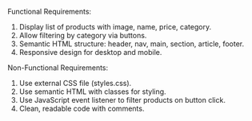 Functional Requirements:
1. Display list of products with image, name, price, category.
2. Allow filtering by category via buttons.
3. Semantic HTML structure: header, nav, main, section, article, footer.
4. Responsive design for desktop and mobile.

Non-Functional Requirements:
1. Use external CSS file (styles.css).
2. Use semantic HTML with classes for styling.
3. Use JavaScript event listener to filter products on button click.
4. Clean, readable code with comments.

